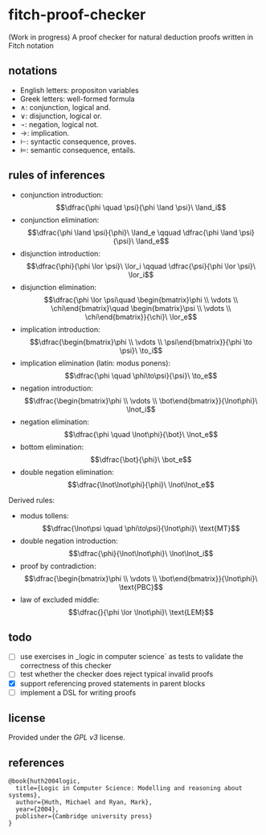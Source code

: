 # fitch-proof-checker

(Work in progress) A proof checker for natural deduction proofs written in Fitch notation

## notations

- English letters: propositon variables
- Greek letters: well-formed formula
- $\land$: conjunction, logical and.
- $\lor$: disjunction, logical or.
- $\lnot$: negation, logical not.
- $\to$: implication.
- $\vdash$: syntactic consequence, proves.
- $\vDash$: semantic consequence, entails.

## rules of inferences


- conjunction introduction:  
    $$\dfrac{\phi \quad \psi}{\phi \land \psi}\ \land_i$$  
- conjunction elimination:  
    $$\dfrac{\phi \land \psi}{\phi}\ \land_e \qquad \dfrac{\phi \land \psi}{\psi}\ \land_e$$  
- disjunction introduction:  
    $$\dfrac{\phi}{\phi \lor \psi}\ \lor_i \qquad \dfrac{\psi}{\phi \lor \psi}\ \lor_i$$  
- disjunction elimination:  
    $$\dfrac{\phi \lor \psi\quad \begin{bmatrix}\phi \\ \vdots \\ \chi\end{bmatrix}\quad \begin{bmatrix}\psi \\ \vdots \\ \chi\end{bmatrix}}{\chi}\ \lor_e$$  
- implication introduction:  
    $$\dfrac{\begin{bmatrix}\phi \\ \vdots \\ \psi\end{bmatrix}}{\phi \to \psi}\ \to_i$$  
- implication elimination (latin: modus ponens):  
    $$\dfrac{\phi \quad \phi\to\psi}{\psi}\ \to_e$$
- negation introduction:  
    $$\dfrac{\begin{bmatrix}\phi \\ \vdots \\ \bot\end{bmatrix}}{\lnot\phi}\ \lnot_i$$
- negation elimination:  
    $$\dfrac{\phi \quad \lnot\phi}{\bot}\ \lnot_e$$
- bottom elimination:  
    $$\dfrac{\bot}{\phi}\ \bot_e$$
- double negation elimination:  
    $$\dfrac{\lnot\lnot\phi}{\phi}\ \lnot\lnot_e$$

Derived rules:

- modus tollens:  
    $$\dfrac{\lnot\psi \quad \phi\to\psi}{\lnot\phi}\ \text{MT}$$
- double negation introduction:  
    $$\dfrac{\phi}{\lnot\lnot\phi}\ \lnot\lnot_i$$
- proof by contradiction:  
    $$\dfrac{\begin{bmatrix}\phi \\ \vdots \\ \bot\end{bmatrix}}{\lnot\phi}\ \text{PBC}$$
- law of excluded middle:  
    $$\dfrac{}{\phi \lor \lnot\phi}\ \text{LEM}$$



## todo

- [ ] use exercises in _logic in computer science` as tests to validate the correctness of this checker
- [ ] test whether the checker does reject typical invalid proofs
- [x] support referencing proved statements in parent blocks
- [ ] implement a DSL for writing proofs

## license

Provided under the _GPL v3_ license.

## references

```plaintext
@book{huth2004logic,
  title={Logic in Computer Science: Modelling and reasoning about systems},
  author={Huth, Michael and Ryan, Mark},
  year={2004},
  publisher={Cambridge university press}
}
```
